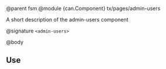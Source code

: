 @parent fsm
@module {can.Component} tx/pages/admin-users <admin-users>

A short description of the admin-users component

@signature `<admin-users>`

@body

## Use


